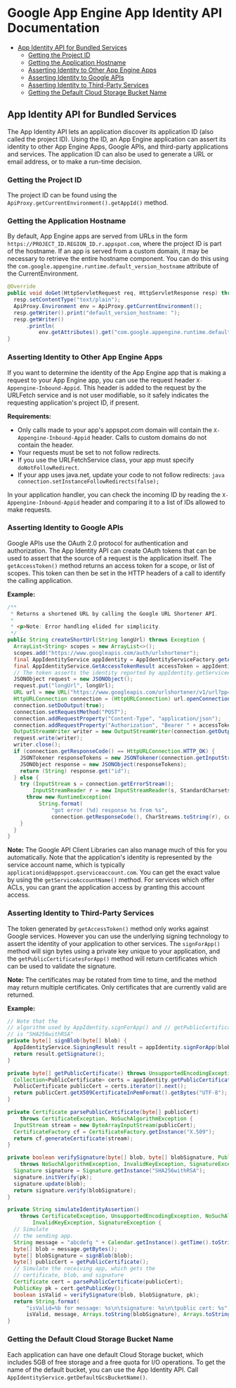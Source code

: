 <!--
 Copyright 2021 Google LLC

 Licensed under the Apache License, Version 2.0 (the "License");
 you may not use this file except in compliance with the License.
 You may obtain a copy of the License at

     https://www.apache.org/licenses/LICENSE-2.0

 Unless required by applicable law or agreed to in writing, software
 distributed under the License is distributed on an "AS IS" BASIS,
 WITHOUT WARRANTIES OR CONDITIONS OF ANY KIND, either express or implied.
 See the License for the specific language governing permissions and
 limitations under the License.
-->

# Google App Engine App Identity API Documentation

*   [App Identity API for Bundled Services](#app-identity-api-for-bundled-services)
    *   [Getting the Project ID](#getting-the-project-id)
    *   [Getting the Application Hostname](#getting-the-application-hostname)
    *   [Asserting Identity to Other App Engine Apps](#asserting-identity-to-other-app-engine-apps)
    *   [Asserting Identity to Google APIs](#asserting-identity-to-google-apis)
    *   [Asserting Identity to Third-Party Services](#asserting-identity-to-third-party-services)
    *   [Getting the Default Cloud Storage Bucket Name](#getting-the-default-cloud-storage-bucket-name)

## App Identity API for Bundled Services

The App Identity API lets an application discover its application ID (also
called the project ID). Using the ID, an App Engine application can assert its
identity to other App Engine Apps, Google APIs, and third-party applications and
services. The application ID can also be used to generate a URL or email
address, or to make a run-time decision.

### Getting the Project ID

The project ID can be found using the
`ApiProxy.getCurrentEnvironment().getAppId()` method.

### Getting the Application Hostname

By default, App Engine apps are served from URLs in the form
`https://PROJECT_ID.REGION_ID.r.appspot.com`, where the project ID is part of
the hostname. If an app is served from a custom domain, it may be necessary to
retrieve the entire hostname component. You can do this using the
`com.google.appengine.runtime.default_version_hostname` attribute of the
CurrentEnvironment.

```java
@Override
public void doGet(HttpServletRequest req, HttpServletResponse resp) throws IOException {
  resp.setContentType("text/plain");
  ApiProxy.Environment env = ApiProxy.getCurrentEnvironment();
  resp.getWriter().print("default_version_hostname: ");
  resp.getWriter()
      .println(
          env.getAttributes().get("com.google.appengine.runtime.default_version_hostname"));
}
```

### Asserting Identity to Other App Engine Apps

If you want to determine the identity of the App Engine app that is making a
request to your App Engine app, you can use the request header
`X-Appengine-Inbound-Appid`. This header is added to the request by the URLFetch
service and is not user modifiable, so it safely indicates the requesting
application's project ID, if present.

**Requirements:**

-   Only calls made to your app's appspot.com domain will contain the
    `X-Appengine-Inbound-Appid` header. Calls to custom domains do not contain
    the header.
-   Your requests must be set to not follow redirects.
-   If you use the URLFetchService class, your app must specify `doNotFollowRedirect`.
-   If your app uses java.net, update your code to not follow redirects: `java connection.setInstanceFollowRedirects(false);`

In your application handler, you can check the incoming ID by reading the
`X-Appengine-Inbound-Appid` header and comparing it to a list of IDs allowed to
make requests.

### Asserting Identity to Google APIs

Google APIs use the OAuth 2.0 protocol for authentication and authorization. The
App Identity API can create OAuth tokens that can be used to assert that the
source of a request is the application itself. The `getAccessToken()` method
returns an access token for a scope, or list of scopes. This token can then be
set in the HTTP headers of a call to identify the calling application.

**Example:**

```java
/**
 * Returns a shortened URL by calling the Google URL Shortener API.
 *
 * <p>Note: Error handling elided for simplicity.
 */
public String createShortUrl(String longUrl) throws Exception {
  ArrayList<String> scopes = new ArrayList<>();
  scopes.add("https://www.googleapis.com/auth/urlshortener");
  final AppIdentityService appIdentity = AppIdentityServiceFactory.getAppIdentityService();
  final AppIdentityService.GetAccessTokenResult accessToken = appIdentity.getAccessToken(scopes);
  // The token asserts the identity reported by appIdentity.getServiceAccountName()
  JSONObject request = new JSONObject();
  request.put("longUrl", longUrl);
  URL url = new URL("https://www.googleapis.com/urlshortener/v1/url?pp=1");
  HttpURLConnection connection = (HttpURLConnection) url.openConnection();
  connection.setDoOutput(true);
  connection.setRequestMethod("POST");
  connection.addRequestProperty("Content-Type", "application/json");
  connection.addRequestProperty("Authorization", "Bearer " + accessToken.getAccessToken());
  OutputStreamWriter writer = new OutputStreamWriter(connection.getOutputStream());
  request.write(writer);
  writer.close();
  if (connection.getResponseCode() == HttpURLConnection.HTTP_OK) {
    JSONTokener responseTokens = new JSONTokener(connection.getInputStream());
    JSONObject response = new JSONObject(responseTokens);
    return (String) response.get("id");
  } else {
    try (InputStream s = connection.getErrorStream();
        InputStreamReader r = new InputStreamReader(s, StandardCharsets.UTF_8)) {
      throw new RuntimeException(
          String.format(
              "got error (%d) response %s from %s",
              connection.getResponseCode(), CharStreams.toString(r), connection.toString()));
    }
  }
}
```

**Note:** The Google API Client Libraries can also manage much of this for you
automatically. Note that the application's identity is represented by the
service account name, which is typically
`applicationid@appspot.gserviceaccount.com`. You can get the exact value by
using the `getServiceAccountName()` method. For services which offer ACLs, you
can grant the application access by granting this account access.

### Asserting Identity to Third-Party Services

The token generated by `getAccessToken()` method only works against Google
services. However you can use the underlying signing technology to assert the
identity of your application to other services. The `signForApp()` method will
sign bytes using a private key unique to your application, and the
`getPublicCertificatesForApp()` method will return certificates which can be
used to validate the signature.

**Note:** The certificates may be rotated from time to time, and the method may
return multiple certificates. Only certificates that are currently valid are
returned.

**Example:**

```java
// Note that the
// algorithm used by AppIdentity.signForApp() and // getPublicCertificatesForApp()
// is "SHA256withRSA"
private byte[] signBlob(byte[] blob) {
  AppIdentityService.SigningResult result = appIdentity.signForApp(blob);
  return result.getSignature();
}

private byte[] getPublicCertificate() throws UnsupportedEncodingException {
  Collection<PublicCertificate> certs = appIdentity.getPublicCertificatesForApp();
  PublicCertificate publicCert = certs.iterator().next();
  return publicCert.getX509CertificateInPemFormat().getBytes("UTF-8");
}

private Certificate parsePublicCertificate(byte[] publicCert)
    throws CertificateException, NoSuchAlgorithmException {
  InputStream stream = new ByteArrayInputStream(publicCert);
  CertificateFactory cf = CertificateFactory.getInstance("X.509");
  return cf.generateCertificate(stream);
}

private boolean verifySignature(byte[] blob, byte[] blobSignature, PublicKey pk)
    throws NoSuchAlgorithmException, InvalidKeyException, SignatureException {
  Signature signature = Signature.getInstance("SHA256withRSA");
  signature.initVerify(pk);
  signature.update(blob);
  return signature.verify(blobSignature);
}

private String simulateIdentityAssertion()
    throws CertificateException, UnsupportedEncodingException, NoSuchAlgorithmException,
        InvalidKeyException, SignatureException {
  // Simulate
  // the sending app.
  String message = "abcdefg " + Calendar.getInstance().getTime().toString();
  byte[] blob = message.getBytes();
  byte[] blobSignature = signBlob(blob);
  byte[] publicCert = getPublicCertificate();
  // Simulate the receiving app, which gets the
  // certificate, blob, and signature
  Certificate cert = parsePublicCertificate(publicCert);
  PublicKey pk = cert.getPublicKey();
  boolean isValid = verifySignature(blob, blobSignature, pk);
  return String.format(
      "isValid=%b for message: %s\n\tsignature: %s\n\tpublic cert: %s",
      isValid, message, Arrays.toString(blobSignature), Arrays.toString(publicCert));
}
```

### Getting the Default Cloud Storage Bucket Name

Each application can have one default Cloud Storage bucket, which includes 5GB
of free storage and a free quota for I/O operations. To get the name of the
default bucket, you can use the App Identity API. Call
`AppIdentityService.getDefaultGcsBucketName()`.

